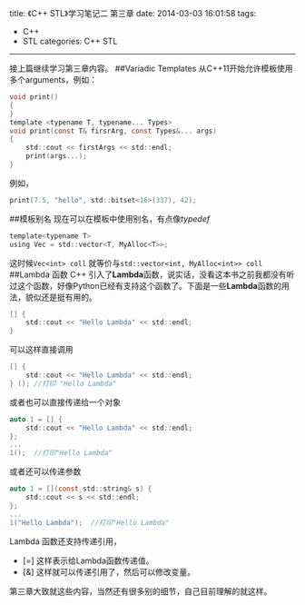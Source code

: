 title: 《C++ STL》学习笔记二 第三章
date: 2014-03-03 16:01:58
tags: 
 - C++
 - STL
categories: C++ STL
------
接上篇继续学习第三章内容。
##Variadic Templates
从C++11开始允许模板使用多个arguments，例如：
```c
void print()
{
}
template <typename T, typename... Types>
void print(const T& firsrArg, const Types&... args)
{
    std::cout << firstArgs << std::endl;
    print(args...);
}
```
例如，
```c
print(7.5, "hello", std::bitset<16>(337), 42);
```
##模板别名
现在可以在模板中使用别名，有点像*typedef*
```c
template<typename T>
using Vec = std::vector<T, MyAlloc<T>>;
```
这时候`Vec<int> coll` 就等价与`std::vector<int, MyAlloc<int>> coll`
##Lambda 函数
C++ 引入了**Lambda**函数，说实话，没看这本书之前我都没有听过这个函数，好像Python已经有支持这个函数了。下面是一些**Lambda**函数的用法，貌似还是挺有用的。
```c
[] {
	std::cout << "Hello Lambda" << std::endl;
}
```
可以这样直接调用
```c
[] {
	std::cout << "Hello Lambda" << std::endl;
} (); //打印 "Hello Lambda"
```
或者也可以直接传递给一个对象
```c
auto 1 = [] {
	std::cout << "Hello Lambda" << std::endl;
};
...
1();  //打印"Hello Lambda"
```
或者还可以传递参数
```c
auto 1 = [](const std::string& s) {
	std::cout << s << std::endl;
};
...
1("Hello Lambda");  //打印"Hello Lambda"
```
Lambda 函数还支持传递引用，
- [=] 这样表示给Lambda函数传递值。
- [&] 这样就可以传递引用了，然后可以修改变量。

第三章大致就这些内容，当然还有很多别的细节，自己目前理解的就这样。
